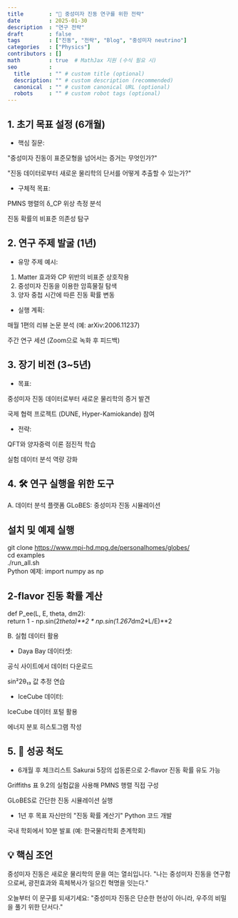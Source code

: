 ```yaml
---
title        : "🚀 중성미자 진동 연구를 위한 전략"
date         : 2025-01-30
description  : "연구 전략"
draft        : false
tags         : ["진동", "전략", "Blog", "중성미자 neutrino"]
categories   : ["Physics"]
contributors : []
math         : true  # MathJax 지원 (수식 필요 시)
seo          :
  title      : "" # custom title (optional)
  description: "" # custom description (recommended)
  canonical  : "" # custom canonical URL (optional)
  robots     : "" # custom robot tags (optional)
---
```


## 1. 초기 목표 설정 (6개월)
- 핵심 질문:

"중성미자 진동이 표준모형을 넘어서는 증거는 무엇인가?"

"진동 데이터로부터 새로운 물리학의 단서를 어떻게 추출할 수 있는가?"

- 구체적 목표:

PMNS 행렬의 δ_CP 위상 측정 분석

진동 확률의 비표준 의존성 탐구

## 2. 연구 주제 발굴 (1년)
- 유망 주제 예시:

1. Matter 효과와 CP 위반의 비표준 상호작용  
2. 중성미자 진동을 이용한 암흑물질 탐색  
3. 양자 중첩 시간에 따른 진동 확률 변동

- 실행 계획:

매월 1편의 리뷰 논문 분석 (예: arXiv:2006.11237)

주간 연구 세션 (Zoom으로 녹화 후 피드백)

## 3. 장기 비전 (3~5년)
- 목표:

중성미자 진동 데이터로부터 새로운 물리학의 증거 발견

국제 협력 프로젝트 (DUNE, Hyper-Kamiokande) 참여

- 전략:

QFT와 양자중력 이론 점진적 학습

실험 데이터 분석 역량 강화

## 4. 🛠 연구 실행을 위한 도구
A. 데이터 분석 플랫폼
GLoBES: 중성미자 진동 시뮬레이션

## 설치 및 예제 실행  
git clone https://www.mpi-hd.mpg.de/personalhomes/globes/  
cd examples  
./run_all.sh  
Python 예제:
import numpy as np  
## 2-flavor 진동 확률 계산  
def P_ee(L, E, theta, dm2):  
    return 1 - np.sin(2*theta)**2 * np.sin(1.267*dm2*L/E)**2 

B. 실험 데이터 활용
- Daya Bay 데이터셋:

공식 사이트에서 데이터 다운로드

sin²2θ₁₃ 값 추정 연습

- IceCube 데이터:

IceCube 데이터 포털 활용

에너지 분포 히스토그램 작성

## 5. 🎯 성공 척도
- 6개월 후 체크리스트
Sakurai 5장의 섭동론으로 2-flavor 진동 확률 유도 가능

Griffiths 표 9.2의 실험값을 사용해 PMNS 행렬 직접 구성

GLoBES로 간단한 진동 시뮬레이션 실행

- 1년 후 목표
자신만의 "진동 확률 계산기" Python 코드 개발

국내 학회에서 10분 발표 (예: 한국물리학회 춘계학회)

## 💡 핵심 조언
중성미자 진동은 새로운 물리학의 문을 여는 열쇠입니다.
"나는 중성미자 진동을 연구함으로써, 광전효과와 흑체복사가 일으킨 혁명을 잇는다."

오늘부터 이 문구를 되새기세요:
"중성미자 진동은 단순한 현상이 아니라, 우주의 비밀을 풀기 위한 단서다."
